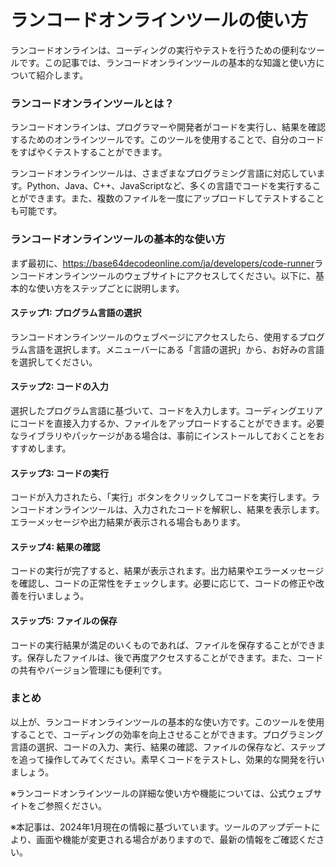 ランコードオンラインツールの使い方
=================

ランコードオンラインは、コーディングの実行やテストを行うための便利なツールです。この記事では、ランコードオンラインツールの基本的な知識と使い方について紹介します。

### ランコードオンラインツールとは？

ランコードオンラインは、プログラマーや開発者がコードを実行し、結果を確認するためのオンラインツールです。このツールを使用することで、自分のコードをすばやくテストすることができます。

ランコードオンラインツールは、さまざまなプログラミング言語に対応しています。Python、Java、C++、JavaScriptなど、多くの言語でコードを実行することができます。また、複数のファイルを一度にアップロードしてテストすることも可能です。

### ランコードオンラインツールの基本的な使い方

まず最初に、<https://base64decodeonline.com/ja/developers/code-runner>ランコードオンラインツールのウェブサイトにアクセスしてください。以下に、基本的な使い方をステップごとに説明します。

#### ステップ1: プログラム言語の選択

ランコードオンラインツールのウェブページにアクセスしたら、使用するプログラム言語を選択します。メニューバーにある「言語の選択」から、お好みの言語を選択してください。

#### ステップ2: コードの入力

選択したプログラム言語に基づいて、コードを入力します。コーディングエリアにコードを直接入力するか、ファイルをアップロードすることができます。必要なライブラリやパッケージがある場合は、事前にインストールしておくことをおすすめします。

#### ステップ3: コードの実行

コードが入力されたら、「実行」ボタンをクリックしてコードを実行します。ランコードオンラインツールは、入力されたコードを解釈し、結果を表示します。エラーメッセージや出力結果が表示される場合もあります。

#### ステップ4: 結果の確認

コードの実行が完了すると、結果が表示されます。出力結果やエラーメッセージを確認し、コードの正常性をチェックします。必要に応じて、コードの修正や改善を行いましょう。

#### ステップ5: ファイルの保存

コードの実行結果が満足のいくものであれば、ファイルを保存することができます。保存したファイルは、後で再度アクセスすることができます。また、コードの共有やバージョン管理にも便利です。

### まとめ

以上が、ランコードオンラインツールの基本的な使い方です。このツールを使用することで、コーディングの効率を向上させることができます。プログラミング言語の選択、コードの入力、実行、結果の確認、ファイルの保存など、ステップを追って操作してみてください。素早くコードをテストし、効果的な開発を行いましょう。

※ランコードオンラインツールの詳細な使い方や機能については、公式ウェブサイトをご参照ください。

※本記事は、2024年1月現在の情報に基づいています。ツールのアップデートにより、画面や機能が変更される場合がありますので、最新の情報をご確認ください。